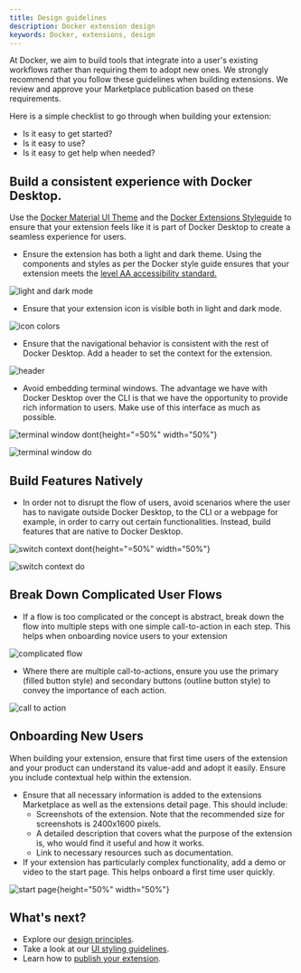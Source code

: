 ```yaml
---
title: Design guidelines
description: Docker extension design
keywords: Docker, extensions, design
---
```


At Docker, we aim to build tools that integrate into a user's existing workflows rather than requiring them to adopt new ones. We strongly recommend that you follow these guidelines when building extensions. We review and approve your Marketplace publication based on these requirements.

Here is a simple checklist to go through when building your extension:
- Is it easy to get started?
- Is it easy to use?
- Is it easy to get help when needed?


## Build a consistent experience with Docker Desktop.

Use the [Docker Material UI Theme](https://www.npmjs.com/package/@docker/docker-mui-theme) and the [Docker Extensions Styleguide](https://www.figma.com/file/U7pLWfEf6IQKUHLhdateBI/Docker-Design-Guidelines?node-id=1%3A28771) to ensure that your extension feels like it is part of Docker Desktop to create a seamless experience for users.

- Ensure the extension has both a light and dark theme. Using the components and styles as per the Docker style guide ensures that your extension meets the [level AA accessibility standard.](https://www.w3.org/WAI/WCAG2AA-Conformance)

![light and dark mode](images/light_dark_mode.png)

- Ensure that your extension icon is visible both in light and dark mode.

![icon colors](images/icon_colors.png)

- Ensure that the navigational behavior is consistent with the rest of Docker Desktop. Add a header to set the context for the extension.

![header](images/header.png)

- Avoid embedding terminal windows. The advantage we have with Docker Desktop over the CLI is that we have the opportunity to provide rich information to users. Make use of this interface as much as possible. 

![terminal window dont](images/terminal_window_dont.png){height="=50%" width="50%"}

![terminal window do](images/terminal_window_do.png)

## Build Features Natively

- In order not to disrupt the flow of users, avoid scenarios where the user has to navigate outside Docker Desktop, to the CLI or a webpage for example, in order to carry out certain functionalities. Instead, build features that are native to Docker Desktop.

![switch context dont](images/switch_context_dont.png){height="=50%" width="50%"}

![switch context do](images/switch_context_do.png)

## Break Down Complicated User Flows

- If a flow is too complicated or the concept is abstract, break down the flow into multiple steps with one simple call-to-action in each step. This helps when onboarding novice users to your extension

![complicated flow](images/complicated_flows.png)

- Where there are multiple call-to-actions, ensure you use the primary (filled button style) and secondary buttons (outline button style) to convey the importance of each action.

![call to action](images/cta.png)

## Onboarding New Users

When building your extension, ensure that first time users of the extension and your product can understand its value-add and adopt it easily. Ensure you include contextual help within the extension.

- Ensure that all necessary information is added to the extensions Marketplace as well as the extensions detail page. This should include:
  - Screenshots of the extension. Note that the recommended size for screenshots is 2400x1600 pixels. 
  - A detailed description that covers what the purpose of the extension is, who would find it useful and how it works.
  - Link to necessary resources such as documentation.
- If your extension has particularly complex functionality, add a demo or video to the start page. This helps onboard a first time user quickly.

![start page](images/start_page.png){height="50%" width="50%"}

## What's next?

- Explore our [design principles](design-principles.md).
- Take a look at our [UI styling guidelines](overview.md).
- Learn how to [publish your extension](../extensions/index.md).
